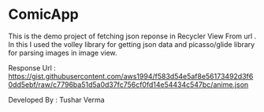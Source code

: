 # ComicApp

This is the demo project of fetching json reponse in Recycler View From url . In this I used the volley library for getting json data and picasso/glide library for parsing images in image view.

Response Url : https://gist.githubusercontent.com/aws1994/f583d54e5af8e56173492d3f60dd5ebf/raw/c7796ba51d5a0d37fc756cf0fd14e54434c547bc/anime.json



Developed By : Tushar Verma

